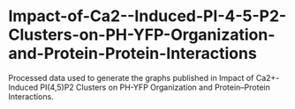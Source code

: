 # Impact-of-Ca2--Induced-PI-4-5-P2-Clusters-on-PH-YFP-Organization-and-Protein-Protein-Interactions
Processed data used to generate the graphs published in Impact of Ca2+-Induced PI(4,5)P2 Clusters on PH-YFP Organization and Protein–Protein Interactions.
